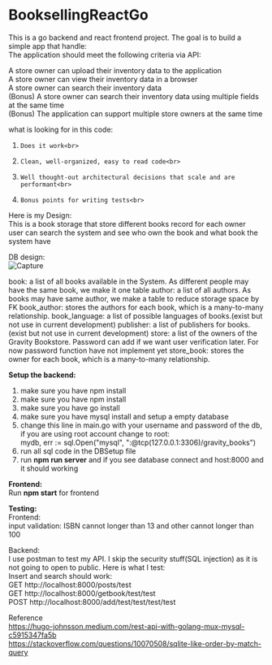 # BooksellingReactGo

This is a go backend and react frontend project. The goal is to build a simple app that handle:<br>
The application should meet the following criteria via API:

A store owner can upload their inventory data to the application<br>
A store owner can view their inventory data in a browser<br>
A store owner can search their inventory data<br>
(Bonus) A store owner can search their inventory data using multiple fields at the same time<br>
(Bonus) The application can support multiple store owners at the same time<br>
 

what is looking for in this code:<br>

1.     Does it work<br>

2.     Clean, well-organized, easy to read code<br>

3.     Well thought-out architectural decisions that scale and are performant<br>

4.     Bonus points for writing tests<br>

Here is my Design:<br>
This is a book storage that store different books record for each owner<br>
user can search the system and see who own the book and what book the system have<br>

DB design:<br>
![Capture](https://user-images.githubusercontent.com/44908668/147015232-5c0fee89-cd03-4413-8d5c-d583f6588d29.PNG)

book: a list of all books available in the System. As different people may have the same book, we make it one table
author: a list of all authors. As books may have same author, we make a table to reduce storage space by FK
book_author: stores the authors for each book, which is a many-to-many relationship.
book_language: a list of possible languages of books.(exist but not use in current development)
publisher: a list of publishers for books.(exist but not use in current development)
store: a list of the owners of the Gravity Bookstore. Password can add if we want user verification later. For now password function have not implement yet
store_book: stores the owner for each book, which is a many-to-many relationship.


<b>Setup the backend:</b><br>
<ol>
<li>make sure you have npm install<br></li>
<li>make sure you have npm install<br></li>
<li>make sure you have go install<br></li>
<li>make sure you have mysql install and setup a empty database<br></li>
<li>change this line in main.go with your username and password of the db, if you are using root account change <username> to root:<br>
mydb, err := sql.Open("mysql",
		"<username>:<password>@tcp(127.0.0.1:3306)/gravity_books")<br></li>
<li>run all sql code in the DBSetup file<br></li>
<li>run <b>npm run server</b> and if you see database connect and host:8000 and it should working<br></li>
</ol>
<b>Frontend:</b><br>
Run <b>npm start</b> for frontend<br>

<b>Testing:</b><br>
Frontend:<br>
input validation: ISBN cannot longer than 13 and other cannot longer than 100<br>

Backend:<br>
I use postman to test my API. I skip the security stuff(SQL injection) as it is not going to open to public. Here is what I test:<br>
Insert and search should work: <br>
GET http://localhost:8000/posts/test<br>
GET http://localhost:8000/getbook/test/test<br>
POST http://localhost:8000/add/test/test/test/test<br>






Reference<br>
https://hugo-johnsson.medium.com/rest-api-with-golang-mux-mysql-c5915347fa5b<br>
https://stackoverflow.com/questions/10070508/sqlite-like-order-by-match-query<br>
